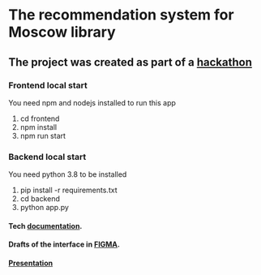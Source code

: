 # The recommendation system for Moscow library
## The project was created as part of a [hackathon](https://leaders2021.innoagency.ru/)
### Frontend local start

You need npm and nodejs installed to run this app

1. cd frontend
2. npm install
3. npm run start

### Backend local start

You need python 3.8 to be installed

1. pip install -r requirements.txt
2. cd backend
3. python app.py


#### Tech [documentation](https://docs.google.com/document/d/1-P_eh0A3zyvD_QDpySUOEnNnpMI2gmuP5tEX6U6eaqI/edit).
#### Drafts of the interface in [FIGMA](https://www.figma.com/file/qCCjWhQe4eN9AReOgzGKrt/Library-%2F-Hackaton-%2F-RecSys?node-id=0%3A1).
#### [Presentation](https://docs.google.com/presentation/d/1vILvRbiWEYGSg7-cRUg88iBYqWKaj0ZGXEksY_YuFOY/edit#slide=id.gf751429f91_4_72)
